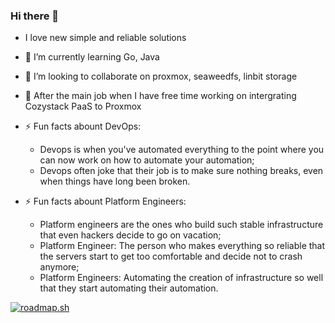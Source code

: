 ### Hi there 👋
- I love new simple and reliable solutions
- 🌱 I’m currently learning Go, Java
- 👯 I’m looking to collaborate on proxmox, seaweedfs, linbit storage
- 🔭 After the main job when I have free time working on intergrating Cozystack PaaS to Proxmox

- ⚡ Fun facts abount DevOps:
  - Devops is when you've automated everything to the point where you can now work on how to automate your automation;
  - Devops often joke that their job is to make sure nothing breaks, even when things have long been broken.

- ⚡ Fun facts abount Platform Engineers:
  - Platform engineers are the ones who build such stable infrastructure that even hackers decide to go on vacation;
  - Platform Engineer: The person who makes everything so reliable that the servers start to get too comfortable and decide not to crash anymore;
  - Platform Engineers: Automating the creation of infrastructure so well that they start automating their automation.

[![roadmap.sh](https://roadmap.sh/card/tall/663a5ef0744b04c7edd2b5a1?variant=dark)](https://roadmap.sh) 

<!--
**themoriarti/themoriarti** is a ✨ _special_ ✨ repository because its `README.md` (this file) appears on your GitHub profile.

Here are some ideas to get you started:

- 🔭 I’m currently working on ...
- 🌱 I’m currently learning ...
- 👯 I’m looking to collaborate on ...
- 🤔 I’m looking for help with ...
- 💬 Ask me about ...
- 📫 How to reach me: ...
- 😄 Pronouns: ...

-->
